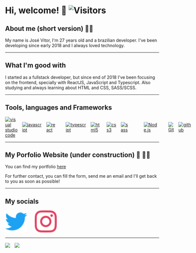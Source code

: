 # Hi, welcome! 👋  ![Visitors](https://visitor-badge.laobi.icu/badge?page_id=vitoorgomes)

## About me (short version) :man_technologist:

My name is José Vitor, I'm 27 years old and a brazilian developer. I've been developing since early 2018 and I always loved technology.

---

## What I'm good with

I started as a fullstack developer, but since end of 2018 I've been focusing on the frontend, specially with ReactJS, JavaScript and Typescript. Also studying and always learning about HTML and CSS, SASS/SCSS.

---

## Tools, languages and Frameworks

<div style="display: flex; gap: 15px; justify-items: center; align-items: center;">
  <a href="https://code.visualstudio.com/"><img alt="visual studio code" width="82px"
      src="https://img.icons8.com/fluent/240/000000/visual-studio-code-2019.png" /></a>
  <a href="https://developer.mozilla.org/en-US/docs/Web/JavaScript"><img alt="javascript" width="82px" src="https://img.icons8.com/color/240/000000/javascript.png" /></a>
  <a href="https://reactjs.org/"><img alt="react" width="82px" src="https://img.icons8.com/color/240/000000/react-native.png" /></a>
  <a href="https://nextjs.org/"><img alt="nextjs" width="82px" src="/icons/nextjs.svg" /></a>
  <a href="https://www.typescriptlang.org/"><img alt="typescript" width="82px" src="https://img.icons8.com/color/240/000000/typescript.png" /></a>
  <a href="https://developer.mozilla.org/en-US/docs/Web/HTML"><img alt="html5" width="82px" src="https://img.icons8.com/color/240/000000/html-5.png" /></a>
  <a href="https://developer.mozilla.org/en-US/docs/Web/CSS"><img alt="css3" width="82px" src="https://img.icons8.com/color/240/000000/css3.png" /></a>
  <a href="https://sass-lang.com/"><img alt="sass" width="82px" src="https://img.icons8.com/color/240/000000/sass.png" /></a>
  <a href="https://www.json.org/json-en.html"><img alt="json" width="82px"
      src="https://raw.githubusercontent.com/github/explore/80688e429a7d4ef2fca1e82350fe8e3517d3494d/topics/json/json.png" /></a>
  <a href="https://eslint.org/"><img alt="eslint" width="82px"
      src="https://raw.githubusercontent.com/github/explore/80688e429a7d4ef2fca1e82350fe8e3517d3494d/topics/eslint/eslint.png" /></a>
  <a href="https://nodejs.org/en/"><img alt="Node.js" width="82px" src="https://img.icons8.com/color/240/000000/nodejs.png" /></a>
  <a href="https://nestjs.com/"><img alt="NestJS" width="82px" src="/icons/nestjs.svg" /></a>
  <a href="https://git-scm.com/"><img alt="Git" width="82px" src="https://img.icons8.com/color/240/000000/git.png" /></a>
  <a href="https://github.com/"><img alt="github" width="82px" src="https://img.icons8.com/ios-glyphs/240/000000/github.png" /></a>
</div>

---

## My Porfolio Website (under construction) 🚧 👷‍♂️

You can find my portfolio [here](https://portfolio.vitoorgomes.com/)

For further contact, you can fill the form, send me an email and I'll get back to you as soon as possible!

---

## My socials

<div style="display: flex; gap: 25px; justify-items: center; align-items: center;">
  <a href="https://twitter.com/vitoorgomes1"><img alt="twitter" width="72px" src="/icons/twitter.svg" /></a>
  <a href="https://www.instagram.com/vitoorgomes/"><img alt="instagram" width="72px" src="/icons/instagram.svg" /></a>
</div>


---

<div style="display: flex; gap: 15px; justify-items: center; align-items: center;">
  <a href="https://github.com/anuraghazra/github-readme-stats">
    <img align="center" src="https://github-readme-stats.vercel.app/api?username=vitoorgomes&count_private=true&theme=aura_dark" />
  </a>
  <a href="https://github.com/vitoorgomes">
    <img align="center" src="https://github-readme-stats.vercel.app/api/top-langs/?username=vitoorgomes&hide=ANTLR&theme=aura_dark" />
  </a>
<div>

